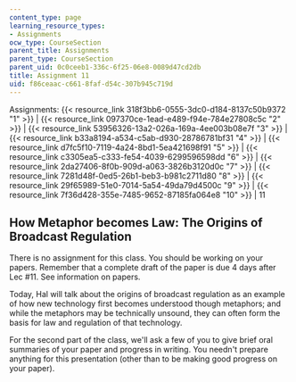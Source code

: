 ```yaml
---
content_type: page
learning_resource_types:
- Assignments
ocw_type: CourseSection
parent_title: Assignments
parent_type: CourseSection
parent_uid: 0c0ceeb1-336c-6f25-06e8-0089d47cd2db
title: Assignment 11
uid: f86ceaac-c661-8faf-d54c-307b945c719d
---
```


Assignments: {{< resource_link 318f3bb6-0555-3dc0-d184-8137c50b9372 "1" >}} | {{< resource_link 097370ce-1ead-e489-f94e-784e27808c5c "2" >}} | {{< resource_link 53956326-13a2-026a-169a-4ee003b08e7f "3" >}} | {{< resource_link b33a8194-a534-c5ab-d930-28786781bf31 "4" >}} | {{< resource_link d7fc5f10-7119-4a24-8bd1-5ea421698f91 "5" >}} | {{< resource_link c3305ea5-c333-fe54-4039-6299596598dd "6" >}} | {{< resource_link 2da27406-8f0b-909d-a063-3826b3120d0c "7" >}} | {{< resource_link 7281d48f-0ed5-26b1-beb3-b981c2711d80 "8" >}} | {{< resource_link 29f65989-51e0-7014-5a54-49da79d4500c "9" >}} | {{< resource_link 7f36d428-355e-7485-9652-87185fa064e8 "10" >}} | 11

How Metaphor becomes Law: The Origins of Broadcast Regulation
-------------------------------------------------------------

There is no assignment for this class. You should be working on your papers. Remember that a complete draft of the paper is due 4 days after Lec #11. See information on papers.

Today, Hal will talk about the origins of broadcast regulation as an example of how new technology first becomes understood though metaphors; and while the metaphors may be technically unsound, they can often form the basis for law and regulation of that technology.

For the second part of the class, we'll ask a few of you to give brief oral summaries of your paper and progress in writing. You needn't prepare anything for this presentation (other than to be making good progress on your paper).